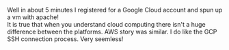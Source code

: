 Well in about 5 minutes I registered for a Google Cloud account and spun up a vm with apache!  
It is true that when you understand cloud computing there isn't a huge difference between the platforms.
AWS story was similar.  I do like the GCP SSH connection process.  Very seemless!
